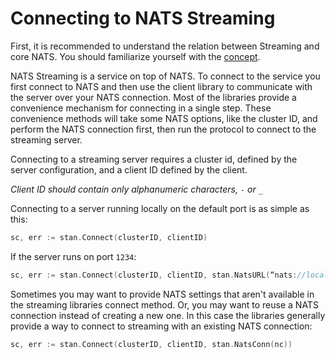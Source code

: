 # Connecting to NATS Streaming

First, it is recommended to understand the relation between Streaming and core NATS. You should familiarize yourself with the [concept](/nats_streaming/relation-to-nats.md).

NATS Streaming is a service on top of NATS. To connect to the service you first connect to NATS and then use the client library to communicate with the server over your NATS connection. Most of the libraries provide a convenience mechanism for connecting in a single step. These convenience methods will take some NATS options, like the cluster ID, and perform the NATS connection first, then run the protocol to connect to the streaming server.

Connecting to a streaming server requires a cluster id, defined by the server configuration, and a client ID defined by the client.

*Client ID should contain only alphanumeric characters, `-` or `_`*

Connecting to a server running locally on the default port is as simple as this:

```go
sc, err := stan.Connect(clusterID, clientID)
```

If the server runs on port `1234`:
```go
sc, err := stan.Connect(clusterID, clientID, stan.NatsURL(“nats://localhost:1234))
```

Sometimes you may want to provide NATS settings that aren't available in the streaming libraries connect method. Or, you may want to reuse a NATS connection instead of creating a new one. In this case the libraries generally provide a way to connect to streaming with an existing NATS connection:

```go
sc, err := stan.Connect(clusterID, clientID, stan.NatsConn(nc))
```
